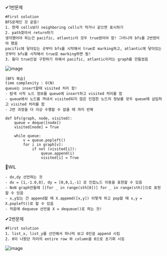 ✔1번문제

    #First solution
    BFS문제인 것 같음!
    1. 현재 cells보다 neighboring cells가 작거나 같으면 표시하기
    2. path찾아서 return하기
    생각했어야 하는건 pacific, atlantic이 모두 true였어야 함! 그러니까 bfs를 2번썼어야 했음
    pacific에 닿아있는 곳부터 bfs를 시작해서 true로 marking하고, atlantic에 닿아있는 곳부터 bfs를 시작해서 true로 marking하면 됨!
    3. 둘다 true인걸 구현하기 위해서 pacific, atlantic이라는 graph를 만들었음
  
 ![image](https://user-images.githubusercontent.com/74306759/212039726-bfaf132b-3fab-4922-9e9c-4618fda01639.png)
  
    
    [BFS 복습]
    time complexity : O(N)
    queue는 insert할때 visited 처리 함!
    - 탐색 시작 노드 정보를 queue에 insert하고 visited 처리를 함
    - queue에서 노드를 꺼내서 visited되지 않은 인접한 노드의 정보를 모두 queue에 삽입하고 visited 처리를 함
    - 2번 과정을 더 이상 수행할 수 없을 때 까지 반복
    
    def bfs(graph, node, visited):
        queue = deque([node])
        visited[node] = True
        
        while queue:
            v = queue.popleft()
            for i in graph[v]:
                if not (visited[i]):
                    queue.append(i)
                    visited[i] = True
📝WIL

    - dx,dy 선언하는 것
    - dx = [1,-1.0,0], dy = [0,0,1,-1] 로 인접노드 이동을 표현할 수 있음
    - NxN graph만들때 [[for _ in range(sth[0])] for _ in range(sth)]으로 표현할 수 있음
    - x,y있는 건 append할 때 X.appemd([x,y]) 이렇게 하고 pop할 때 x,y = X.popleft()로 할 수 있음
    - 처음에 dequeue 선언을 X = dequeue()로 하는 것!

✔2번문제

    #First solution
    1. list_x, list_y를 선언해서 하나씩 보고 0인걸 append 시킴
    2. 0이 나왔던 자리의 entire row 와 column을 0으로 초기화 시킴
![image](https://user-images.githubusercontent.com/74306759/212015506-fdb27da2-c369-4962-bc08-7e3fa1e0e552.png)
